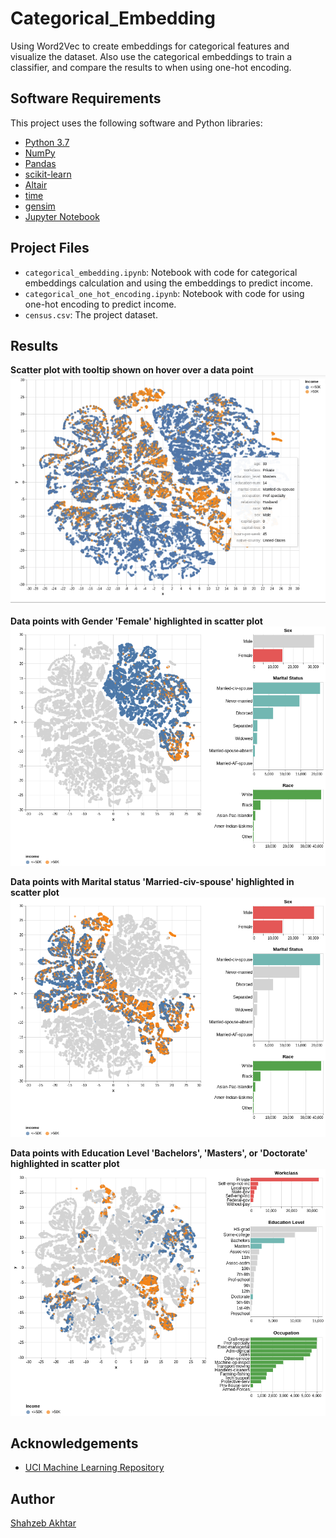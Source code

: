# Categorical_Embedding
Using Word2Vec to create embeddings for categorical features and visualize the dataset.
Also use the categorical embeddings to train a classifier, and compare the results to when using one-hot encoding.

## Software Requirements

This project uses the following software and Python libraries:

- [Python 3.7](https://www.python.org/downloads/release/python-370/)
- [NumPy](http://www.numpy.org/)
- [Pandas](http://pandas.pydata.org/)
- [scikit-learn](http://scikit-learn.org/stable/)
- [Altair](https://altair-viz.github.io/index.html)
- [time](https://docs.python.org/3/library/time.html)
- [gensim](https://radimrehurek.com/gensim/index.html)
- [Jupyter Notebook](http://ipython.org/notebook.html)

## Project Files

- `categorical_embedding.ipynb`: Notebook with code for categorical embeddings calculation and using the embeddings to predict income.
- `categorical_one_hot_encoding.ipynb`: Notebook with code for using one-hot encoding to predict income.
- `census.csv`: The project dataset.

## Results

**Scatter plot with tooltip shown on hover over a data point**
![scatter](screen_shots/scatter_with_hover.png)

**Data points with Gender 'Female' highlighted in scatter plot**
![scatter](screen_shots/scatter_with_female.png)

**Data points with Marital status 'Married-civ-spouse' highlighted in scatter plot**
![scatter](screen_shots/scatter_married_with_spouse.png)

**Data points with Education Level 'Bachelors', 'Masters', or 'Doctorate' highlighted in scatter plot**
![scatter](screen_shots/scatter_with_higher_education.png)

## Acknowledgements

- [UCI Machine Learning Repository](https://archive.ics.uci.edu/ml/datasets/Census+Income)

## Author
[Shahzeb Akhtar](https://www.linkedin.com/in/shahzebakhtar/)
